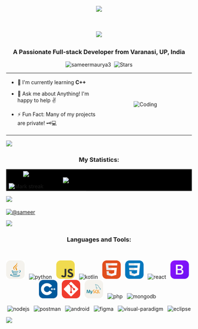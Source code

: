 
<!--
-- Author: Sameer Maurya
-- URL: https://github.com/sameermaurya3
-->

<p align="center" ><img  src = "https://github.com/7oSkaaa/7oSkaaa/blob/main/Images/about_me.gif?raw=true" width = 100px></p>
<h1 align="center">
    <img src="https://readme-typing-svg.herokuapp.com/?font=Righteous&size=32&center=true&vCenter=true&width=500&height=65&duration=4200&pause=1800&lines=Hi+There!+👋;+I'm+Sameer+Maurya!;" />
</h1>   
      
<h3 align="center">A Passionate Full-stack Developer from Varanasi, UP, India</h3>
<p align="center">
    <img src="https://komarev.com/ghpvc/?username=sameermaurya3&label=Profile%20Views&color=0e75b6&style=flat" alt="sameermaurya3" />&nbsp;
    <img alt="Stars" src="https://img.shields.io/github/stars/sameermaurya3?style=flat-square&label=Stars&labelColor=343b41"/>
</p>

<table align="center">
<tr border="none">
<td width="50%" align="left">
  
- 🌱 I'm currently learning **C++**

- 💬 Ask me about Anything! I'm happy to help ✌️

- ⚡ Fun Fact: Many of my projects are private! 🗝️💻

</td>
<td width="50%" align="center">

  <img align="center" alt="Coding" width="440" src="https://user-images.githubusercontent.com/74038190/212749447-bfb7e725-6987-49d9-ae85-2015e3e7cc41.gif">

  
  </td>
</tr>
</table>

<!--horizontal divider(gradiant)-->
<img src="https://user-images.githubusercontent.com/73097560/115834477-dbab4500-a447-11eb-908a-139a6edaec5c.gif">

<h3 align="center">My Statistics:</h3>
<p align="center">
<table align="center" style="background-color: black;">
<tr border="none">
<td width="50%" align="center">
  
  <img  align="center"  src="https://github-readme-stats.vercel.app/api?username=sameermaurya3&show_icons=true&locale=en&theme=dark" />
  <br></br>
  <img  title="🔥 Get streak stats for your profile at git.io/streak-stats" alt="Mark streak" src="https://github-readme-streak-stats.herokuapp.com/?user=sameermaurya3&theme=dark&hide_border=false" /> 
</td>
<td width="50%" align="center">

  <img  align="center"  src="https://github-readme-stats.vercel.app/api/top-langs?username=sameermaurya3&show_icons=true&locale=en&layout=compact&theme=dark"/>
  
  </td>
</tr>
</table>

<!--horizontal divider(gradiant)-->
<img src="https://user-images.githubusercontent.com/73097560/115834477-dbab4500-a447-11eb-908a-139a6edaec5c.gif">

  <a href="https://www.hackerrank.com/profile/sameermaurya333" target="_blank"><img align="center" src="https://raw.githubusercontent.com/rahuldkjain/github-profile-readme-generator/master/src/images/icons/Social/hackerrank.svg" alt="@sameer" height="40" width="45" /></a>

<!--horizontal divider(gradiant)-->
<img src="https://user-images.githubusercontent.com/73097560/115834477-dbab4500-a447-11eb-908a-139a6edaec5c.gif">

<h3 align="center">Languages and Tools:</h3>
<br>
<p align="center"> 
  <img src="https://github.com/tandpfun/skill-icons/blob/main/icons/Java-Light.svg" alt="java" width="50" height="50"/>&nbsp;&nbsp;
  <img src="https://github.com/Scar1109/skill-icons/blob/main/icons/Python-Light.svg" alt="python" width="50" height="50"/>&nbsp;&nbsp;
  <img src="https://github.com/tandpfun/skill-icons/blob/main/icons/JavaScript.svg" alt="javascript" width="50" height="50"/>&nbsp;&nbsp;
  <img src="https://github.com/Scar1109/skill-icons/blob/main/icons/Kotlin-Light.svg" alt="kotlin" width="50" height="50"/>&nbsp;&nbsp;
  <img src="https://github.com/tandpfun/skill-icons/blob/main/icons/HTML.svg" alt="html5" width="50" height="50"/>&nbsp;&nbsp;
  <img src="https://github.com/tandpfun/skill-icons/blob/main/icons/CSS.svg" alt="css3" width="50" height="50"/>&nbsp;&nbsp;
  <img src="https://github.com/Scar1109/skill-icons/blob/main/icons/React-Light.svg" alt="react" width="50" height="50"/>&nbsp;&nbsp;
  <img src="https://github.com/tandpfun/skill-icons/blob/main/icons/Bootstrap.svg" alt="bootstrap" width="50" height="50"/>&nbsp;&nbsp;
  <img src="https://github.com/tandpfun/skill-icons/blob/main/icons/CPP.svg" alt="cplusplus" width="50" height="50"/>&nbsp;&nbsp;
  <img src="https://github.com/tandpfun/skill-icons/blob/main/icons/Git.svg" alt="git" width="50" height="50"/>&nbsp;&nbsp;
  <img src="https://github.com/tandpfun/skill-icons/blob/main/icons/MySQL-Light.svg" alt="mysql" width="50" height="50"/>&nbsp;&nbsp;
  <img src="https://github.com/Scar1109/skill-icons/blob/Scar1109/icons/PHP-Light.svg" alt="php" width="50" height="50"/>&nbsp;&nbsp;
  <img src="https://github.com/Scar1109/skill-icons/blob/main/icons/MongoDB.svg" alt="mongodb" width="50" height="50"/>&nbsp;&nbsp;
  <br>
  <br>
  <img src="https://github.com/Scar1109/skill-icons/blob/main/icons/NodeJS-Light.svg" alt="nodejs" width="50" height="50"/>&nbsp;&nbsp;
  <img src="https://github.com/Scar1109/skill-icons/blob/main/icons/Postman.svg" alt="postman" width="50" height="50"/>&nbsp;&nbsp;
  <img src="https://github.com/Scar1109/skill-icons/blob/main/icons/AndroidStudio-Light.svg" alt="android" width="50" height="50"/>&nbsp;&nbsp;
  <img src="https://github.com/Scar1109/skill-icons/blob/main/icons/Figma-Light.svg" alt="figma" width="50" height="50"/>&nbsp;&nbsp;
  <img src="https://user-images.githubusercontent.com/25181517/192108890-200809d1-439c-4e23-90d3-b090cf9a4eea.png" alt="visual-paradigm" width="50" height="50"/>&nbsp;&nbsp;
  <img src="https://user-images.githubusercontent.com/25181517/192108891-d86b6220-e232-423a-bf5f-90903e6887c3.png" alt="eclipse" width="50" height="50"/>
</p>

<!--horizontal divider(gradiant)-->
<img src="https://user-images.githubusercontent.com/73097560/115834477-dbab4500-a447-11eb-908a-139a6edaec5c.gif">

